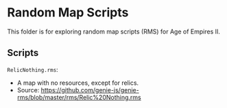 # Random Map Scripts

This folder is for exploring random map scripts (RMS) for Age of Empires II.

## Scripts

`RelicNothing.rms`:
- A map with no resources, except for relics.
- Source: https://github.com/genie-js/genie-rms/blob/master/rms/Relic%20Nothing.rms
